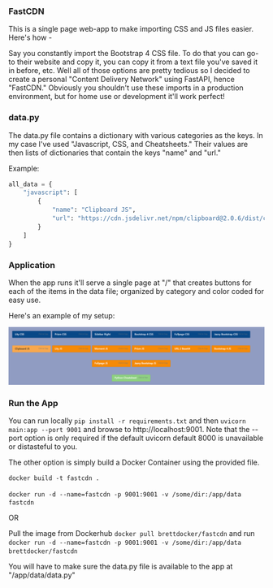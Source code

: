 ### FastCDN

This is a single page web-app to make importing CSS and JS files easier. Here's how - 

Say you constantly import the Bootstrap 4 CSS file. To do that you can go-to their website and copy it, you can copy it from a text file you've saved it in before, etc. Well all of those options are pretty tedious so I decided to create a personal "Content Delivery Network" using FastAPI, hence "FastCDN." Obviously you shouldn't use these imports in a production environment, but for home use or development it'll work perfect! 

### data.py

The data.py file contains a dictionary with various categories as the keys. In my case I've used "Javascript, CSS, and Cheatsheets." Their values are then lists of dictionaries that contain the keys "name" and "url." 

Example:

```py
all_data = {
    "javascript": [
        {
            "name": "Clipboard JS",
            "url": "https://cdn.jsdelivr.net/npm/clipboard@2.0.6/dist/clipboard.min.js"
        }
    ]
}
```

### Application

When the app runs it'll serve a single page at "/" that creates buttons for each of the items in the data file; organized by category and color coded for easy use. 

Here's an example of my setup:

![example](dashboard.png)


### Run the App

You can run locally `pip install -r requirements.txt` and then `uvicorn main:app --port 9001` and browse to http://localhost:9001. Note that the --port option is only required if the default uvicorn default 8000 is unavailable or distasteful to you. 

The other option is simply build a Docker Container using the provided file. 

```shell
docker build -t fastcdn .

docker run -d --name=fastcdn -p 9001:9001 -v /some/dir:/app/data fastcdn
```

OR 

Pull the image from Dockerhub `docker pull brettdocker/fastcdn` and run `docker run -d --name=fastcdn -p 9001:9001 -v /some/dir:/app/data brettdocker/fastcdn`


You will have to make sure the data.py file is available to the app at "/app/data/data.py" 